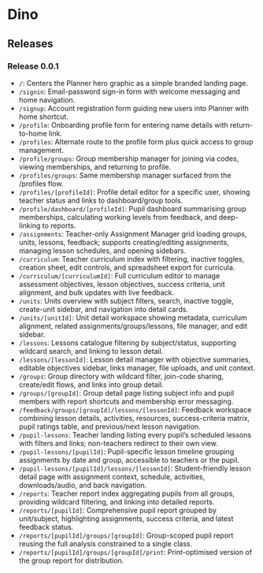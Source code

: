 # Dino
## Releases 

### Release 0.0.1
- `/`: Centers the Planner hero graphic as a simple branded landing page.
- `/signin`: Email-password sign-in form with welcome messaging and home navigation.
- `/signup`: Account registration form guiding new users into Planner with home shortcut.
- `/profile`: Onboarding profile form for entering name details with return-to-home link.
- `/profiles`: Alternate route to the profile form plus quick access to group management.
- `/profile/groups`: Group membership manager for joining via codes, viewing memberships, and returning to profile.
- `/profiles/groups`: Same membership manager surfaced from the /profiles flow.
- `/profiles/[profileId]`: Profile detail editor for a specific user, showing teacher status and links to dashboard/group tools.
- `/profile/dashboard/[profileId]`: Pupil dashboard summarising group memberships, calculating working levels from feedback, and deep-linking to reports.
- `/assignments`: Teacher-only Assignment Manager grid loading groups, units, lessons, feedback; supports creating/editing assignments, managing lesson schedules, and opening sidebars.
- `/curriculum`: Teacher curriculum index with filtering, inactive toggles, creation sheet, edit controls, and spreadsheet export for curricula.
- `/curriculum/[curriculumId]`: Full curriculum editor to manage assessment objectives, lesson objectives, success criteria, unit alignment, and bulk updates with live feedback.
- `/units`: Units overview with subject filters, search, inactive toggle, create-unit sidebar, and navigation into detail cards.
- `/units/[unitId]`: Unit detail workspace showing metadata, curriculum alignment, related assignments/groups/lessons, file manager, and edit sidebar.
- `/lessons`: Lessons catalogue filtering by subject/status, supporting wildcard search, and linking to lesson detail.
- `/lessons/[lessonId]`: Lesson detail manager with objective summaries, editable objectives sidebar, links manager, file uploads, and unit context.
- `/groups`: Group directory with wildcard filter, join-code sharing, create/edit flows, and links into group detail.
- `/groups/[groupId]`: Group detail page listing subject info and pupil members with report shortcuts and membership error messaging.
- `/feedback/groups/[groupId]/lessons/[lessonId]`: Feedback workspace combining lesson details, activities, resources, success-criteria matrix, pupil ratings table, and previous/next lesson navigation.
- `/pupil-lessons`: Teacher landing listing every pupil’s scheduled lessons with filters and links; non-teachers redirect to their own view.
- `/pupil-lessons/[pupilId]`: Pupil-specific lesson timeline grouping assignments by date and group, accessible to teachers or the pupil.
- `/pupil-lessons/[pupilId]/lessons/[lessonId]`: Student-friendly lesson detail page with assignment context, schedule, activities, downloads/audio, and back navigation.
- `/reports`: Teacher report index aggregating pupils from all groups, providing wildcard filtering, and linking into detailed reports.
- `/reports/[pupilId]`: Comprehensive pupil report grouped by unit/subject, highlighting assignments, success criteria, and latest feedback status.
- `/reports/[pupilId]/groups/[groupId]`: Group-scoped pupil report reusing the full analysis constrained to a single class.
- `/reports/[pupilId]/groups/[groupId]/print`: Print-optimised version of the group report for distribution.
